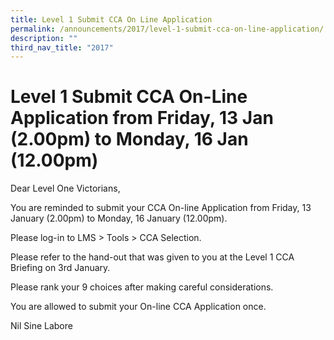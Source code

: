 ```yaml
---
title: Level 1 Submit CCA On Line Application
permalink: /announcements/2017/level-1-submit-cca-on-line-application/
description: ""
third_nav_title: "2017"
---
```

# **Level 1 Submit CCA On-Line Application from Friday, 13 Jan (2.00pm) to Monday, 16 Jan (12.00pm)**


Dear Level One Victorians,

You are reminded to submit your CCA On-line Application from Friday, 13 January (2.00pm) to Monday, 16 January (12.00pm).

Please log-in to LMS > Tools > CCA Selection.

Please refer to the hand-out that was given to you at the Level 1 CCA Briefing on 3rd January.

Please rank your 9 choices after making careful considerations.

You are allowed to submit your On-line CCA Application once.

Nil Sine Labore